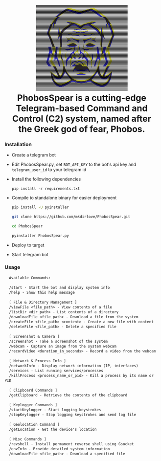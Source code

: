 <h1 align="center">
  <br>
  <a href="https://github.com/mkdirlove/PhobosSpear"><img src="https://github.com/mkdirlove/PhobosSpear/blob/main/phobos.png" width="300" alt="PhobosSpear"></a>
  <br>
  PhobosSpear is a cutting-edge Telegram-based Command and Control (C2) system, named after the Greek god of fear, Phobos. 
  <br>
</h1>

### Installation 
- Create a telegram bot
- Edit PhobosSpear.py, set ```BOT_API_KEY``` to the bot's api key and ```telegram_user_id``` to your telegram id
- Install the following dependencies
  
  ```console
  pip install -r requirements.txt
  ```
- Compile to standalone binary for easier deployment

  ```bash
  pip install -U pyinstaller
  ```
   ```bash
  git clone https://github.com/mkdirlove/PhobosSpear.git
   ```
    ```bash
  cd PhobosSpear
    ```
     ```bash
  pyinstaller PhobosSpear.py
  ```
- Deploy to target
- Start telegram bot

### Usage
  ```console
    Available Commands:
    
    /start - Start the bot and display system info
    /help - Show this help message
    
    [ File & Directory Management ]
    /viewFile <file_path> - View contents of a file
    /listDir <dir_path> - List contents of a directory
    /downloadFile <file_path> - Download a file from the system
    /createFile <file_path> <content> - Create a new file with content
    /deleteFile <file_path> - Delete a specified file
    
    [ Screenshot & Camera ]
    /screenshot - Take a screenshot of the system
    /webcam - Capture an image from the system webcam
    /recordVideo <duration_in_seconds> - Record a video from the webcam
    
    [ Network & Process Info ]
    /networkInfo - Display network information (IP, interfaces)
    /services - List running services/processes
    /killProcess <process_name_or_pid> - Kill a process by its name or PID
    
    [ Clipboard Commands ]
    /getClipboard - Retrieve the contents of the clipboard
    
    [ Keylogger Commands ]
    /startKeylogger - Start logging keystrokes
    /stopKeylogger - Stop logging keystrokes and send log file
    
    [ Geolocation Command ]
    /getLocation - Get the device's location
    
    [ Misc Commands ]
    /revshell - Install permanent reverse shell using Gsocket
    /envInfo - Provide detailed system information
    /downloadFile <file_path> - Download a specified file
  ```
